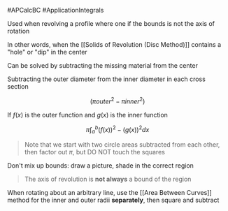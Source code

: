 #APCalcBC #ApplicationIntegrals 

Used when revolving a profile where one if the bounds is not the axis of rotation

In other words, when the [[Solids of Revolution (Disc Method)]] contains a "hole" or "dip" in the center

Can be solved by subtracting the missing material from the center

Subtracting the outer diameter from the inner diameter in each cross section

$$
(\pi outer^2 - \pi inner^2)
$$

If $f(x)$ is the outer function and $g(x)$ is the inner function

$$
\pi \int_a^b{(f(x))^2 - (g(x))^2}dx
$$

> Note that we start with two circle areas subtracted from each other, then factor out $\pi$, but DO NOT touch the squares

Don't mix up bounds: draw a picture, shade in the correct region
> The axis of revolution is **not always** a bound of the region

When rotating about an arbitrary line, use the [[Area Between Curves]] method for the inner and outer radii **separately**, then square and subtract 
